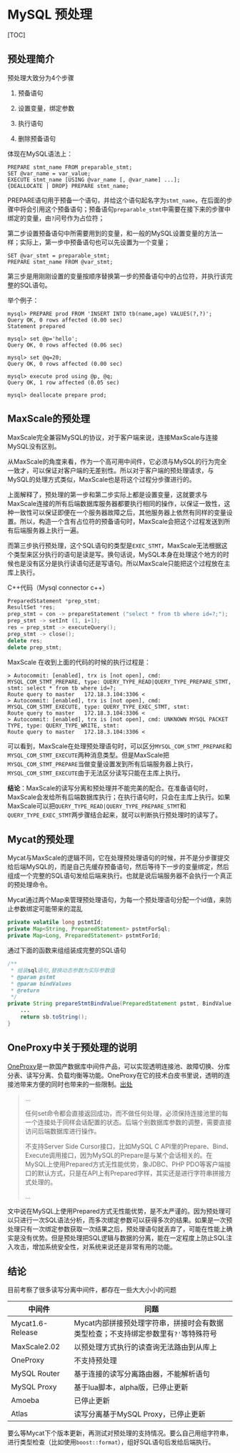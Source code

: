 # MySQL 预处理
[TOC]


## 预处理简介
预处理大致分为4个步骤
1. 预备语句

2. 设置变量，绑定参数

3. 执行语句

4. 删除预备语句




体现在MySQL语法上：

```mysql
PREPARE stmt_name FROM preparable_stmt;
SET @var_name = var_value;
EXECUTE stmt_name [USING @var_name [, @var_name] ...];
{DEALLOCATE | DROP} PREPARE stmt_name;
```



PREPARE语句用于预备一个语句，并给这个语句起名字为`stmt_name`，在后面的步骤中将会引用这个预备语句；预备语句`preparable_stmt`中需要在接下来的步骤中绑定的变量，由`?`问号作为占位符；

第二步设置预备语句中所需要用到的变量，和一般的MySQL设置变量的方法一样；实际上，第一步中预备语句也可以先设置为一个变量；

```mysql
SET @var_stmt = preparable_stmt;
PREPARE stmt_name FROM @var_stmt;
```



第三步是用刚刚设置的变量按顺序替换第一步的预备语句中的占位符，并执行该完整的SQL语句。

举个例子：
```mysql
mysql> PREPARE prod FROM 'INSERT INTO tb(name,age) VALUES(?,?)';
Query OK, 0 rows affected (0.00 sec)
Statement prepared

mysql> set @p='hello';
Query OK, 0 rows affected (0.06 sec)

mysql> set @q=20;
Query OK, 0 rows affected (0.00 sec)

mysql> execute prod using @p, @q;
Query OK, 1 row affected (0.05 sec)

mysql> deallocate prepare prod;
```



## MaxScale的预处理

MaxScale完全兼容MySQL的协议，对于客户端来说，连接MaxScale与连接MySQL没有区别。

从MaxScale的角度来看，作为一个高可用中间件，它必须与MySQL的行为完全一致才，可以保证对客户端的无差别性。所以对于客户端的预处理请求，与MySQL的处理方式类似，MaxScale也是将这个过程分步骤进行的。

上面解释了，预处理的第一步和第二步实际上都是设置变量，这就要求与MaxScale连接的所有后端数据库服务器都要执行相同的操作，以保证一致性，这种一致性可以保证即便在一个服务器故障之后，其他服务器上依然有同样的变量设置。所以，构造一个含有占位符的预备语句时，MaxScale会把这个过程发送到所有后端服务器上执行一遍。

而第三步执行预处理，这个SQL语句的类型是`EXEC_STMT`，MaxScale无法根据这个类型来区分执行的语句是读是写。换句话说，MySQL本身在处理这个地方的时候也是没有区分是执行读语句还是写语句。所以MaxScale只能把这个过程放在主库上执行。



C++代码（Mysql connector c++）

```cpp
PreparedStatement *prep_stmt;
ResultSet *res;            
prep_stmt = con -> prepareStatement ("select * from tb where id=?;");   
prep_stmt -> setInt (1, i+1);  
res = prep_stmt -> executeQuery();  
prep_stmt -> close();
delete res;
delete prep_stmt;
```



MaxScale 在收到上面的代码的时候的执行过程是：

```mysql
> Autocommit: [enabled], trx is [not open], cmd: MYSQL_COM_STMT_PREPARE, type: QUERY_TYPE_READ|QUERY_TYPE_PREPARE_STMT, stmt: select * from tb where id=?; 
Route query to master 	172.18.3.104:3306 <
> Autocommit: [enabled], trx is [not open], cmd: MYSQL_COM_STMT_EXECUTE, type: QUERY_TYPE_EXEC_STMT, stmt: 
Route query to master 	172.18.3.104:3306 <
> Autocommit: [enabled], trx is [not open], cmd: UNKNOWN MYSQL PACKET TYPE, type: QUERY_TYPE_WRITE, stmt: 
Route query to master 	172.18.3.104:3306 <
```



可以看到，MaxScale在处理预处理语句时，可以区分`MYSQL_COM_STMT_PREPARE`和`MYSQL_COM_STMT_EXECUTE`两种消息类型。但是MaxScale把`MYSQL_COM_STMT_PREPARE`当做变量设置发到所有后端服务器上执行， `MYSQL_COM_STMT_EXECUTE`由于无法区分读写只能在主库上执行。


**结论**：MaxScale的读写分离和预处理并不能完美的配合。在准备语句时，MaxScale会发给所有后端数据库执行；在执行语句时，只会在主库上执行。如果MaxScale可以把`QUERY_TYPE_READ|QUERY_TYPE_PREPARE_STMT`和`QUERY_TYPE_EXEC_STMT`两步骤结合起来，就可以判断执行预处理时的读写了。




## Mycat的预处理


Mycat与MaxScale的逻辑不同，它在处理预处理语句的时候，并不是分步骤提交给后端MySQL的，而是自己先缓存预备语句，然后等待下一步的变量绑定，然后组成一个完整的SQL语句发给后端来执行。也就是说后端服务器不会执行一个真正的预处理命令。



Mycat通过两个Map来管理预处理语句，为每一个预处理语句分配一个id值，来防止参数绑定可能带来的混乱


```java
private volatile long pstmtId;
private Map<String, PreparedStatement> pstmtForSql;
private Map<Long, PreparedStatement> pstmtForId;
```


通过下面的函数来组组装成完整的SQL语句

```java
/**
 * 组装sql语句,替换动态参数为实际参数值
 * @param pstmt
 * @param bindValues
 * @return
 */
private String prepareStmtBindValue(PreparedStatement pstmt, BindValue[] bindValues) {
    ...
    return sb.toString();
}
```



## OneProxy中关于预处理的说明

[OneProxy](http://www.onexsoft.com/?page_id=3383)是一款国产数据库中间件产品，可以实现透明连接池、故障切换、分库分表、读写分离、负载均衡等功能。OneProxy在它的技术白皮书里说，透明的连接池带来方便的同时也带来的一些限制。[出处](http://onexsoft.cn/wp-content/uploads/2015/07/%E7%A8%8B%E5%BA%8F%E5%BC%80%E5%8F%91%E6%8C%87%E5%8D%97.pdf)



>   ...
>
>   任何set命令都会直接返回成功，而不做任何处理，必须保持连接池里的每一个连接处于同样会话配置的状态。后端个别数据库参数的调整，需要直接访问后端数据库进行操作。
>
>   不支持Server Side Cursor接口，比如MySQL C API里的Prepare、Bind、Execute调用接口，因为MySQL的Prepare是与某个会话相关的。在MySQL上使用Prepared方式无性能优势，象JDBC、PHP PDO等客户端接口的默认方式，只是在API上有Prepared字样，其实还是进行字符串拼接方式处理的。
>
>   ...



文中说在MySQL上使用Prepared方式无性能优势，是不太严谨的。因为预处理可以只进行一次SQL语法分析，而多次绑定参数可以获得多次的结果。如果是一次预处理只有一次绑定参数获取一次结果之后，预处理语句就丢弃了，可能在性能上确实是没有优势。但是预处理把SQL逻辑与数据的分离，能在一定程度上防止SQL注入攻击，增加系统安全性，对系统来说还是非常有用的功能。



## 结论

目前考察了很多读写分离中间件，都存在一些大大小小的问题

| 中间件              | 问题                                       |
| ---------------- | ---------------------------------------- |
| Mycat1.6-Release | Mycat内部拼接预处理字符串，拼接时会有数据类型检查；不支持绑定参数里有`?'`等特殊符号 |
| MaxScale2.02     | 以预处理方式执行的读查询无法路由到从库上                     |
| OneProxy         | 不支持预处理                                   |
| MySQL Router     | 基于连接的读写分离路由器，不能解析语句                      |
| MySQL Proxy      | 基于lua脚本，alpha版，已停止更新                     |
| Amoeba           | 已停止更新                                    |
| Atlas            | 读写分离基于MySQL Proxy，已停止更新                  |



要么等Mycat下个版本更新，再测试对预处理的支持情况。要么自己用组字符串，进行类型检查（比如使用`boost::format`），组好SQL语句后发给后端执行。